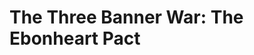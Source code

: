 <!-- @PageTitle: The Three Banner War: The Ebonheart Pact -->

# The Three Banner War: The Ebonheart Pact

